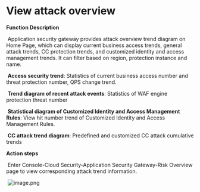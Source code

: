 # View attack overview

**Function Description**

​    Application security gateway provides attack overview trend diagram on Home Page, which can display current business access trends, general attack trends, CC protection trends, and customized identity and access management trends. It can filter based on region, protection instance and name.

​    **Access security trend**: Statistics of current business access number and threat protection number, QPS change trend.

​    **Trend diagram of recent attack events**: Statistics of WAF engine protection threat number

​    **Statistical diagram of Customized Identity and Access Management Rules**: View hit number trend of Customized Identity and Access Management Rules.

​    **CC attack trend diagram**: Predefined and customized CC attack cumulative trends

**Action steps**

​    Enter Console-Cloud Security-Application Security Gateway-Risk Overview page to view corresponding attack trend information.

​    ![image.png](https://img1.jcloudcs.com/cms/9f2b3066-1132-48c4-a527-d2b02ad5a58b20180817114439.png)

 
